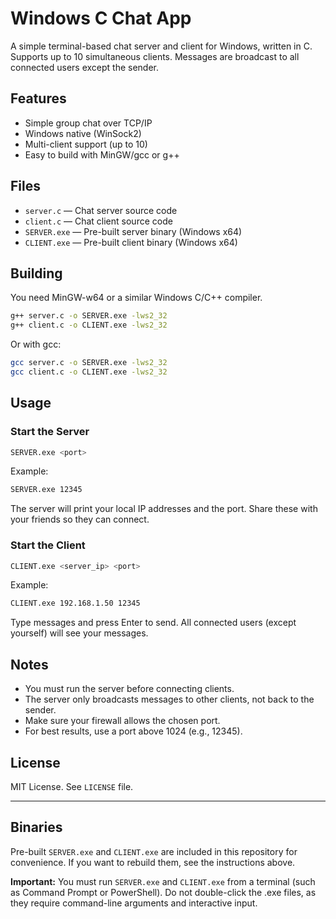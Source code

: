 # Windows C Chat App

A simple terminal-based chat server and client for Windows, written in C. Supports up to 10 simultaneous clients. Messages are broadcast to all connected users except the sender.

## Features

- Simple group chat over TCP/IP
- Windows native (WinSock2)
- Multi-client support (up to 10)
- Easy to build with MinGW/gcc or g++

## Files

- `server.c` — Chat server source code
- `client.c` — Chat client source code
- `SERVER.exe` — Pre-built server binary (Windows x64)
- `CLIENT.exe` — Pre-built client binary (Windows x64)

## Building

You need MinGW-w64 or a similar Windows C/C++ compiler.

```sh
g++ server.c -o SERVER.exe -lws2_32
g++ client.c -o CLIENT.exe -lws2_32
```

Or with gcc:

```sh
gcc server.c -o SERVER.exe -lws2_32
gcc client.c -o CLIENT.exe -lws2_32
```

## Usage

### Start the Server

```sh
SERVER.exe <port>
```

Example:

```sh
SERVER.exe 12345
```

The server will print your local IP addresses and the port. Share these with your friends so they can connect.

### Start the Client

```sh
CLIENT.exe <server_ip> <port>
```

Example:

```sh
CLIENT.exe 192.168.1.50 12345
```

Type messages and press Enter to send. All connected users (except yourself) will see your messages.

## Notes

- You must run the server before connecting clients.
- The server only broadcasts messages to other clients, not back to the sender.
- Make sure your firewall allows the chosen port.
- For best results, use a port above 1024 (e.g., 12345).

## License

MIT License. See `LICENSE` file.

---

## Binaries

Pre-built `SERVER.exe` and `CLIENT.exe` are included in this repository for convenience. If you want to rebuild them, see the instructions above.

**Important:** You must run `SERVER.exe` and `CLIENT.exe` from a terminal (such as Command Prompt or PowerShell). Do not double-click the .exe files, as they require command-line arguments and interactive input.
